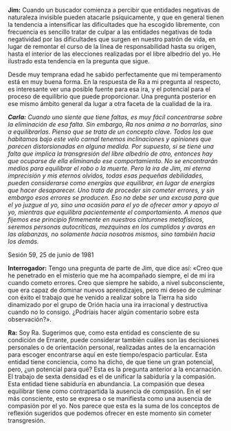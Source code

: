<p><strong>Jim:</strong> Cuando un buscador comienza a percibir que entidades negativas de naturaleza invisible pueden atacarle psíquicamente, y que en general tienen la tendencia a intensificar las dificultades que ha escogido libremente, con frecuencia es sencillo tratar de culpar a las entidades negativas de toda negatividad por las dificultades que surgen en nuestro patrón de vida, en lugar de remontar el curso de la línea de responsabilidad hasta su origen, hasta el interior de las elecciones realizadas por el libre albedrío del yo. He ilustrado esta tendencia en la pregunta que sigue.</p>
<p>Desde muy temprana edad he sabido perfectamente que mi temperamento está en muy buena forma. En la respuesta de Ra a mi pregunta al respecto, es interesante ver una posible fuente para esa ira, y el potencial para el proceso de equilibrio que puede proporcionar. Una pregunta posterior en ese mismo ámbito general da lugar a otra faceta de la cualidad de la ira.</p>
<p><em><strong>Carla:</strong> Cuando uno siente que tiene faltas, es muy fácil concentrarse sobre la eliminación de esa falta. Sin embargo, Ra nos anima a no borrarlas, sino a equilibrarlas. Pienso que se trata de un concepto clave. Todos los que habitamos bajo este velo carnal tenemos inclinaciones y opiniones que parecen distorsionadas en alguna medida. Por supuesto, si se tiene una falta que implica la transgresión del libre albedrío de otro, entonces hay que ocuparse de ella eliminando ese comportamiento. No se encontrarán medios para equilibrar el robo o la muerte. Pero la ira de Jim, mi eterna imprecisión y mis eternos olvidos, todas esas pequeñas debilidades, pueden considerarse como energías que equilibrar, en lugar de energías que hacer desaparecer. Uno trata de proceder sin cometer errores, y sin embargo esos errores se producen. Eso no debe ser una excusa para que el yo juzgue al yo, sino una ocasión para el yo de ofrecer amor y apoyo al yo, mientras que equilibra pacientemente el comportamiento. A menos que fijemos ese principio firmemente en nuestros cinturones metafísicos, seremos personas autocríticas, mezquinas en los cumplidos y avaras en las alabanzas, no solamente hacia nosotros mismos, sino también hacia los demás.</em></p>
<p class="transcript-sub-title">Sesión 59, 25 de junio de 1981</p>
<p><strong>Interrogador:</strong> Tengo una pregunta de parte de Jim, que dice así: «Creo que he penetrado en el misterio que me ha acompañado siempre, el de mi ira cuando cometo errores. Creo que siempre he sabido, a nivel subconsciente, que era capaz de dominar nuevos aprendizajes, pero mi deseo de culminar con éxito el trabajo que he venido a realizar sobre la Tierra ha sido dinamizado por el grupo de Orión hacia una ira irracional y destructiva cuando no lo consigo. ¿Podríais hacer algún comentario sobre esta observación?».</p>
<p><strong>Ra:</strong> Soy Ra. Sugerimos que, como esta entidad es consciente de su condición de Errante, puede considerar también cuáles son las decisiones personales o de orientación personal, realizadas antes de la encarnación para escoger encontrarse aquí en este tiempo/espacio particular. Esta entidad tiene conciencia, como ha dicho, de que tiene un gran potencial, pero, ¿un potencial para qué? Esta es la pregunta anterior a la encarnación. El trabajo de sexta densidad es el de unificar la sabiduría y la compasión. Esta entidad tiene sabiduría en abundancia. La compasión que desea equilibrar tiene como contrapartida la ausencia de compasión. En el ser más consciente, esto se expresa o se manifiesta como una ausencia de compasión por el yo. Nos parece que esta es la suma de los conceptos de reflexión sugeridos que podemos ofrecer en este momento sin cometer transgresión.</p>